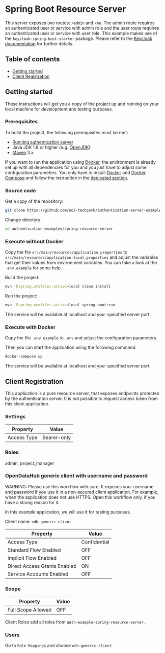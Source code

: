 Spring Boot Resource Server
===========================

This server exposes two routes: `/admin` and `/me`.
The admin route requires an authenticated user or service with admin role and the user route requires an authenticated user or service with user role.
This example makes use of the `keycloak-spring-boot-starter` package. Please refer to the [Keycloak documentation](https://www.keycloak.org/docs/latest/securing_apps/#_spring_boot_adapter) for further details.

## Table of contents

- [Getting started](#getting-started)
- [Client Registration](#client-registration)

## Getting started

These instructions will get you a copy of the project up and running
on your local machine for development and testing purposes.

### Prerequisites

To build the project, the following prerequisites must be met:

- [Running authentication server](https://github.com/noi-techpark/authentication-server)
- Java JDK 1.8 or higher (e.g. [OpenJDK](https://openjdk.java.net/))
- [Maven](https://maven.apache.org/) 3.x

If you want to run the application using [Docker](https://www.docker.com/), the environment is already set up with all dependencies for you and you just have to adjust some configuration parameters. You only have to install [Docker](https://www.docker.com/) and [Docker Compose](https://docs.docker.com/compose/) and follow the instruction in the [dedicated section](#execute-with-docker).

### Source code

Get a copy of the repository:

```bash
git clone https://github.com/noi-techpark/authentication-server-examples.git
```

Change directory:

```bash
cd authentication-examples/spring-resource-server
```

### Execute without Docker

Copy the file `src/main/resources/application.properties` to `src/main/resources/application-local.properties` and adjust the variables that get their values from environment variables. You can take a look at the `.env.example` for some help.

Build the project:

```bash
mvn -Dspring.profiles.active=local clean install
```

Run the project:

```bash
mvn -Dspring.profiles.active=local spring-boot:run
```

The service will be available at localhost and your specified server port.

### Execute with Docker

Copy the file `.env.example` to `.env` and adjust the configuration parameters.

Then you can start the application using the following command:

```bash
docker-compose up
```

The service will be available at localhost and your specified server port.

## Client Registration

This application is a pure resource server, that exposes endpoints protected by the authentication server.
It is not possible to request access token from this client application.

### Settings

| Property                     | Value       |
| ---------------------------- | ----------- |
| Access Type                  | Bearer-only |

### Roles

admin, project_manager

### OpenDataHub generic client with username and password

WARNING: Please use this workflow with care. It exposes your username and password if you use it in a non-secured client application. For example, when the application does not use HTTPS. Open this workflow only, if you have a strong reason for it.

In this example application, we will use it for testing purposes.

Client name: `odh-generic-client`

| Property                     | Value        |
| ---------------------------- | ------------ |
| Access Type                  | Confidential |
| Standard Flow Enabled        | OFF          |
| Implicit Flow Enabled        | OFF          |
| Direct Access Grants Enabled | ON           |
| Service Accounts Enabled     | OFF          |

### Scope

| Property           | Value |
| ------------------ | ----- |
| Full Scope Allowed | OFF   |

Client Roles add all roles from `auth-example-spring-resource-server`.

### Users

Go to `Role Mappings` and choose `odh-generic-client`
